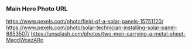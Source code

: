 ### Main Hero Photo URL

https://www.pexels.com/photo/field-of-a-solar-panels-15751120/
https://www.pexels.com/photo/solar-technician-installing-solar-panel-8853507/
https://unsplash.com/photos/two-men-carrying-a-metal-sheet-MagdWoazARo
